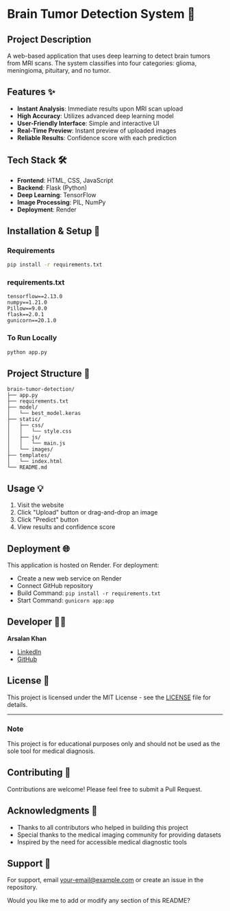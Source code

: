 

# Brain Tumor Detection System 🧠

## Project Description
A web-based application that uses deep learning to detect brain tumors from MRI scans. The system classifies into four categories: glioma, meningioma, pituitary, and no tumor.

## Features ✨
- **Instant Analysis**: Immediate results upon MRI scan upload
- **High Accuracy**: Utilizes advanced deep learning model
- **User-Friendly Interface**: Simple and interactive UI
- **Real-Time Preview**: Instant preview of uploaded images
- **Reliable Results**: Confidence score with each prediction

## Tech Stack 🛠️
- **Frontend**: HTML, CSS, JavaScript
- **Backend**: Flask (Python)
- **Deep Learning**: TensorFlow
- **Image Processing**: PIL, NumPy
- **Deployment**: Render

## Installation & Setup 🚀

### Requirements
```bash
pip install -r requirements.txt
```

### requirements.txt
```
tensorflow==2.13.0
numpy==1.21.0
Pillow==9.0.0
flask==2.0.1
gunicorn==20.1.0
```

### To Run Locally
```bash
python app.py
```

## Project Structure 📁
```
brain-tumor-detection/
├── app.py
├── requirements.txt
├── model/
│   └── best_model.keras
├── static/
│   ├── css/
│   │   └── style.css
│   ├── js/
│   │   └── main.js
│   └── images/
├── templates/
│   └── index.html
└── README.md
```

## Usage 💡
1. Visit the website
2. Click "Upload" button or drag-and-drop an image
3. Click "Predict" button
4. View results and confidence score

## Deployment 🌐
This application is hosted on Render. For deployment:
- Create a new web service on Render
- Connect GitHub repository
- Build Command: `pip install -r requirements.txt`
- Start Command: `gunicorn app:app`

## Developer 👨‍💻
**Arsalan Khan**
- [LinkedIn](https://www.linkedin.com/in/arsalan-khann)
- [GitHub](https://github.com/arsalannkhann)

## License 📝
This project is licensed under the MIT License - see the [LICENSE](LICENSE) file for details.

---

### Note
This project is for educational purposes only and should not be used as the sole tool for medical diagnosis.

## Contributing 🤝
Contributions are welcome! Please feel free to submit a Pull Request.

## Acknowledgments 🙏
- Thanks to all contributors who helped in building this project
- Special thanks to the medical imaging community for providing datasets
- Inspired by the need for accessible medical diagnostic tools

## Support 📧
For support, email your-email@example.com or create an issue in the repository.

Would you like me to add or modify any section of this README?
